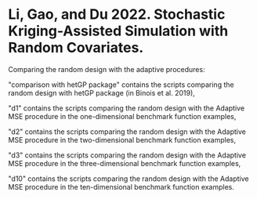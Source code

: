 # Li, Gao, and Du 2022. Stochastic Kriging-Assisted Simulation with Random Covariates. 

Comparing the random design with the adaptive procedures:

  "comparison with hetGP package" contains the scripts comparing the random design with hetGP package (in Binois et al. 2019),

  "d1" contains the scripts comparing the random design with the Adaptive MSE procedure in the one-dimensional benchmark function examples,

  "d2" contains the scripts comparing the random design with the Adaptive MSE procedure in the two-dimensional benchmark function examples,

  "d3" contains the scripts comparing the random design with the Adaptive MSE procedure in the three-dimensional benchmark function examples,

  "d10" contains the scripts comparing the random design with the Adaptive MSE procedure in the ten-dimensional benchmark function examples.
  
  


